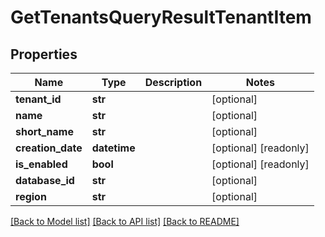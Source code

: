 # GetTenantsQueryResultTenantItem

## Properties
Name | Type | Description | Notes
------------ | ------------- | ------------- | -------------
**tenant_id** | **str** |  | [optional] 
**name** | **str** |  | [optional] 
**short_name** | **str** |  | [optional] 
**creation_date** | **datetime** |  | [optional] [readonly] 
**is_enabled** | **bool** |  | [optional] [readonly] 
**database_id** | **str** |  | [optional] 
**region** | **str** |  | [optional] 

[[Back to Model list]](../README.md#documentation-for-models) [[Back to API list]](../README.md#documentation-for-api-endpoints) [[Back to README]](../README.md)


